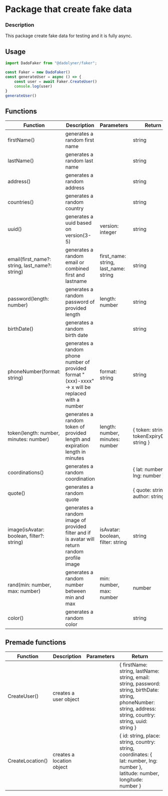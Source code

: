 # Package that create fake data

### Description
This package create fake data for testing and it is fully async.

## Usage

```ts
import DadoFaker from "@dadolyner/faker";

const Faker = new DadoFaker()
const generateUser = async () => {
    const user = await Faker.CreateUser()
    console.log(user)
}
generateUser()
```

## Functions

| Function | Description | Parameters | Return |
|----------|-------------|------------|--------|
| firstName() | generates a random first name | | string |
| lastName() | generates a random last name | | string |
| address() | generates a random address | | string |
| countries() | generates a random country | | string |
| uuid() | generates a uuid based on version(3-5) | version: integer | string |
| email(first_name?: string, last_name?: string) | generates a random email or combined first and lastname | first_name: string, last_name: string | string |
| password(length: number) | generates a random password of provided length | length: number | string |
| birthDate() | generates a random birth date | | string |
| phoneNumber(format: string) | generates a random phone number of provided format "(xxx)-xxxx" -> x will be replaced with a number | format: string | string |
| token(length: number, minutes: number) | generates a random token of provided length and expiration length in minutes | length: number, minutes: number | { token: string, tokenExpiryDate: string } |
| coordinations() | generates a random coordination | | { lat: number, lng: number } |
| quote() | generates a random quote | | { quote: string, author: string } |
| image(isAvatar: boolean, filter?: string) | generates a random image of provided filter and if is avatar will return random profile image | isAvatar: boolean, filter: string | string |
| rand(min: number, max: number) | generates a random number between min and max | min: number, max: number | number |
| color() | generates a random color | | string |

## Premade functions

| Function | Description | Parameters | Return |
|----------|-------------|------------|--------|
| CreateUser() | creates a user object | | { firstName: string, lastName: string, email: string, password: string, birthDate: string, phoneNumber: string, address: string, country: string, uuid: string } |
| CreateLocation() | creates a location object | | { id: string, place: string, country: string, coordinates: { lat: number, lng: number }, latitude: number, longitude: number } |